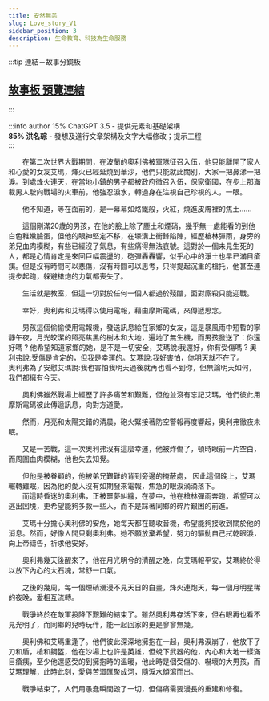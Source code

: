 ```yaml
---
title: 安然無恙
slug: Love_story_V1
sidebar_position: 3
description: 生命教育、科技為生命服務
---
```



:::tip 連結－故事分鏡板
## [**故事板 預覽連結**](/class/wen/Story/board)
:::

:::info author
15% ChatGPT 3.5 - 提供元素和基礎架構  
**85% 洪名琮** - 發想及進行文章架構及文字大幅修改；提示工程  
:::



　　在第二次世界大戰期間，在波蘭的奧利佛被軍隊征召入伍，他只能離開了家人和心愛的女友艾瑪，烽火已經延燒到華沙，他們只能就此闊別，大家一把鼻涕一把淚。到處烽火連天，在當地小鎮的男子都被政府徵召入伍，保家衛國，在步上那滿載男人駛向戰場的火車前，他強忍淚水，轉過身在注視自己珍視的人，一眼。    

　　他不知道，等在面前的，是一幕幕如烙鐵般，火紅，燒進皮膚裡的焦土......  
  
　　這個剛滿20歲的男孩，在他的臉上除了塵土和煙硝，幾乎無一處能看的到他白色稚嫩臉蛋，但他的眼神堅定不移，在壕溝上衝鋒陷陣，經歷槍林彈雨，身旁的弟兄血肉模糊，有些已經沒了氣息，有些痛得無法哀號。這對於一個未見生死的人，都是心情肯定是來回巨幅震盪的，砲彈轟轟響，似乎心中的淨土也早已滿目瘡痍。但是沒有時間可以悲傷，沒有時間可以思考，只得提起沉重的槍托，他甚至連提步起跑，躲避槍炮的力氣都喪失了。

　　生活就是教室，但這一切對於任何一個人都過於殘酷，面對廝殺只能迎戰。


　　幸好，奧利弗和艾瑪得以使用電報，藉由摩斯電碼，來傳遞思念。 

　　男孩這個偷偷使用電報機，發送訊息給在家鄉的女友，這是暴風雨中短暫的寧靜午夜，月光皎潔的照亮焦黑的樹木和大地，遍地了無生機，而男孩發送了：你還好嗎 ? 他希望知道家鄉的她，是不是一切安全，艾瑪說:我還好，你有受傷嗎 ? 奧利弗說:受傷是肯定的，但我是幸運的。艾瑪說:我好害怕，你明天就不在了。  
奧利弗為了安慰艾瑪說:我也害怕我明天過後就再也看不到你，但無論明天如何，我們都擁有今天。  


　　奧利佛雖然戰場上經歷了許多痛苦和艱難，但他並沒有忘記艾瑪，他們彼此用摩斯電碼彼此傳遞訊息，向對方道愛。  


　　然而，月亮和太陽交錯的清晨，砲火緊接著防空警報再度響起，奧利弗徹夜未眠。

　　又是一苦戰，這一次奧利弗沒有這麼幸運，他被炸傷了，頓時眼前一片空白，而周圍血肉模糊，他也失去知覺。  

　　但他是被眷顧的，他被弟兄艱難的背到旁邊的掩蔽處， 因此這個晚上，艾瑪輾轉難眠，因為他的愛人沒有如期發來電報，焦急的眼淚滴滴落下。  
　　而這時昏迷的奧利弗，正被噩夢糾纏，在夢中，他在槍林彈雨奔跑，希望可以逃出困境，更希望能夠多救一些人，而不是踩著同鄉的碎片艱困的前進。   

　　艾瑪十分擔心奧利佛的安危，她每天都在聽收音機，希望能夠接收到關於他的消息。然而，好像人間只剩奧利弗。她不願放棄希望，努力的驅動自己拭乾眼淚，向上帝禱告，祈求他安好。  

　　奧利弗幾天後醒來了，他在月光明兮的清醒之晚，向艾瑪報平安，艾瑪終於得以放下內心的大石塊，常舒一口氣。  

　　之後的幾周，每一個煙硝瀰漫不見天日的白晝，烽火連炮天，每一個月明星稀的夜晚，愛相互流轉。

　　戰爭終於在敵軍投降下艱難的結束了。雖然奧利弗存活下來，但右眼再也看不見光明了，而同鄉的兒時玩伴，能一起回家的更是寥寥無幾。  

　　奧利佛和艾瑪重逢了。他們彼此深深地擁抱在一起，奧利弗淚崩了，他放下了刀和盾，槍和鋼盔，他在沙場上也許是英雄，但蛻下武器的他，內心和大地一樣滿目瘡痍，至少他還感受的到擁抱時的溫暖，他此時是個受傷的、嚇壞的大男孩，而艾瑪理解，此時此刻，愛與苦澀匯聚成河，隨淚水傾瀉而出。  

　　戰爭結束了，人們用愚蠢瞬間毀了一切，但傷痛需要漫長的重建和修復。  